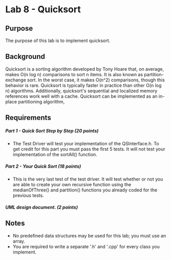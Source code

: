 # Lab 8 - Quicksort

## Purpose
The purpose of this lab is to implement quicksort.

## Background
Quicksort is a sorting algorithm developed by Tony Hoare that, on average, makes O(n log n) comparisons to sort n items. It is also known as partition-exchange sort. In the worst case, it makes O(n^2) comparisons, though this behavior is rare. Quicksort is typically faster in practice than other O(n log n) algorithms. Additionally, quicksort's sequential and localized memory references work well with a cache. Quicksort can be implemented as an in-place partitioning algorithm,

## Requirements

##### Part 1 - Quick Sort Step by Step (20 points)
* The Test Driver will test your implementation of the QSInterface.h. To get credit for this part you must pass the first 5 tests. It will not test your implementation of the sortAll() function.

##### Part 2 - Your Quick Sort (18 points)
* This is the very last test of the test driver. It will test whether or not you are able to create your own recursive function using the medianOfThree() and partition() functions you already coded for the previous tests.

##### UML design document. (2 points)

## Notes
* No predefined data structures may be used for this lab; you must use an array.
* You are required to write a separate '.h' and '.cpp' for every class you implement.
